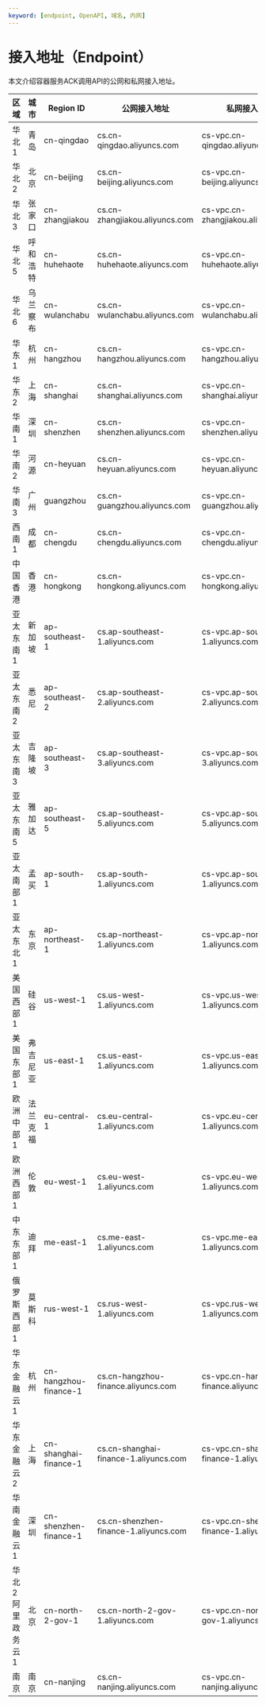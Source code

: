 ```yaml
---
keyword: [endpoint, OpenAPI, 域名, 内网]
---
```


# 接入地址（Endpoint）

本文介绍容器服务ACK调用API的公网和私网接入地址。

|区域|城市|Region ID|公网接入地址|私网接入地址|
|--|--|---------|------|------|
|华北1|青岛|cn-qingdao|cs.cn-qingdao.aliyuncs.com|cs-vpc.cn-qingdao.aliyuncs.com|
|华北2|北京|cn-beijing|cs.cn-beijing.aliyuncs.com|cs-vpc.cn-beijing.aliyuncs.com|
|华北3|张家口|cn-zhangjiakou|cs.cn-zhangjiakou.aliyuncs.com|cs-vpc.cn-zhangjiakou.aliyuncs.com|
|华北5|呼和浩特|cn-huhehaote|cs.cn-huhehaote.aliyuncs.com|cs-vpc.cn-huhehaote.aliyuncs.com|
|华北6|乌兰察布|cn-wulanchabu|cs.cn-wulanchabu.aliyuncs.com|cs-vpc.cn-wulanchabu.aliyuncs.com|
|华东1|杭州|cn-hangzhou|cs.cn-hangzhou.aliyuncs.com|cs-vpc.cn-hangzhou.aliyuncs.com|
|华东2|上海|cn-shanghai|cs.cn-shanghai.aliyuncs.com|cs-vpc.cn-shanghai.aliyuncs.com|
|华南1|深圳|cn-shenzhen|cs.cn-shenzhen.aliyuncs.com|cs-vpc.cn-shenzhen.aliyuncs.com|
|华南2|河源|cn-heyuan|cs.cn-heyuan.aliyuncs.com|cs-vpc.cn-heyuan.aliyuncs.com|
|华南3|广州|guangzhou|cs.cn-guangzhou.aliyuncs.com|cs-vpc.cn-guangzhou.aliyuncs.com|
|西南1|成都|cn-chengdu|cs.cn-chengdu.aliyuncs.com|cs-vpc.cn-chengdu.aliyuncs.com|
|中国香港|香港|cn-hongkong|cs.cn-hongkong.aliyuncs.com|cs-vpc.cn-hongkong.aliyuncs.com|
|亚太东南1|新加坡|ap-southeast-1|cs.ap-southeast-1.aliyuncs.com|cs-vpc.ap-southeast-1.aliyuncs.com|
|亚太东南2|悉尼|ap-southeast-2|cs.ap-southeast-2.aliyuncs.com|cs-vpc.ap-southeast-2.aliyuncs.com|
|亚太东南3|吉隆坡|ap-southeast-3|cs.ap-southeast-3.aliyuncs.com|cs-vpc.ap-southeast-3.aliyuncs.com|
|亚太东南5|雅加达|ap-southeast-5|cs.ap-southeast-5.aliyuncs.com|cs-vpc.ap-southeast-5.aliyuncs.com|
|亚太南部1|孟买|ap-south-1|cs.ap-south-1.aliyuncs.com|cs-vpc.ap-south-1.aliyuncs.com|
|亚太东北1|东京|ap-northeast-1|cs.ap-northeast-1.aliyuncs.com|cs-vpc.ap-northeast-1.aliyuncs.com|
|美国西部1|硅谷|us-west-1|cs.us-west-1.aliyuncs.com|cs-vpc.us-west-1.aliyuncs.com|
|美国东部1|弗吉尼亚|us-east-1|cs.us-east-1.aliyuncs.com|cs-vpc.us-east-1.aliyuncs.com|
|欧洲中部1|法兰克福|eu-central-1|cs.eu-central-1.aliyuncs.com|cs-vpc.eu-central-1.aliyuncs.com|
|欧洲西部1|伦敦|eu-west-1|cs.eu-west-1.aliyuncs.com|cs-vpc.eu-west-1.aliyuncs.com|
|中东东部1|迪拜|me-east-1|cs.me-east-1.aliyuncs.com|cs-vpc.me-east-1.aliyuncs.com|
|俄罗斯西部1|莫斯科|rus-west-1|cs.rus-west-1.aliyuncs.com|cs-vpc.rus-west-1.aliyuncs.com|
|华东金融云1|杭州|cn-hangzhou-finance-1|cs.cn-hangzhou-finance.aliyuncs.com|cs-vpc.cn-hangzhou-finance.aliyuncs.com|
|华东金融云2|上海|cn-shanghai-finance-1|cs.cn-shanghai-finance-1.aliyuncs.com|cs-vpc.cn-shanghai-finance-1.aliyuncs.com|
|华南金融云1|深圳|cn-shenzhen-finance-1|cs.cn-shenzhen-finance-1.aliyuncs.com|cs-vpc.cn-shenzhen-finance-1.aliyuncs.com|
|华北2阿里政务云1|北京|cn-north-2-gov-1|cs.cn-north-2-gov-1.aliyuncs.com|cs-vpc.cn-north-2-gov-1.aliyuncs.com|
|南京|南京|cn-nanjing|cs.cn-nanjing.aliyuncs.com|cs-vpc.cn-nanjing.aliyuncs.com|

